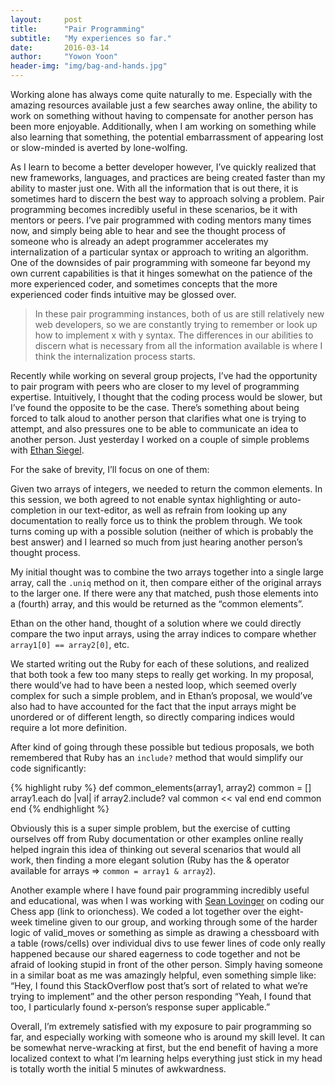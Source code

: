 ```yaml
---
layout:     post
title:      "Pair Programming"
subtitle:   "My experiences so far."
date:       2016-03-14
author:     "Yowon Yoon"
header-img: "img/bag-and-hands.jpg"
---
```


Working alone has always come quite naturally to me. Especially with the amazing resources available just a few searches away online, the ability to work on something without having to compensate for another person has been more enjoyable. Additionally, when I am working on something while also learning that something, the potential embarrassment of appearing lost or slow-minded is averted by lone-wolfing. 

As I learn to become a better developer however, I’ve quickly realized that new frameworks, languages, and practices are being created faster than my ability to master just one. With all the information that is out there, it is sometimes hard to discern the best way to approach solving a problem. Pair programming becomes incredibly useful in these scenarios, be it with mentors or peers. I’ve pair programmed with coding mentors many times now, and simply being able to hear and see the thought process of someone who is already an adept programmer accelerates my internalization of a particular syntax or approach to writing an algorithm. One of the downsides of pair programming with someone far beyond my own current capabilities is that it hinges somewhat on the patience of the more experienced coder, and sometimes concepts that the more experienced coder finds intuitive may be glossed over. 
> In these pair programming instances, both of us are still relatively new web developers, so we are constantly trying to remember or look up how to implement x with y syntax. The differences in our abilities to discern what is necessary from all the information available is where I think the internalization process starts.

Recently while working on several group projects, I’ve had the opportunity to pair program with peers who are closer to my level of programming expertise. Intuitively, I thought that the coding process would be slower, but I’ve found the opposite to be the case. There’s something about being forced to talk aloud to another person that clarifies what one is trying to attempt, and also pressures one to be able to communicate an idea to another person. Just yesterday I worked on a couple of simple problems with [Ethan Siegel](https://medium.com/@ethsiegel).

For the sake of brevity, I’ll focus on one of them: 

Given two arrays of integers, we needed to return the common elements. In this session, we both agreed to not enable syntax highlighting or auto-completion in our text-editor, as well as refrain from looking up any documentation to really force us to think the problem through. We took turns coming up with a possible solution (neither of which is probably the best answer) and I learned so much from just hearing another person’s thought process. 

My initial thought was to combine the two arrays together into a single large array, call the `.uniq` method on it, then compare either of the original arrays to the larger one. If there were any that matched, push those elements into a (fourth) array, and this would be returned as the “common elements”. 

Ethan on the other hand, thought of a solution where we could directly compare the two input arrays, using the array indices to compare whether `array1[0] == array2[0]`, etc. 

We started writing out the Ruby for each of these solutions, and realized that both took a few too many steps to really get working. In my proposal, there would’ve had to have been a nested loop, which seemed overly complex for such a simple problem, and in Ethan’s proposal, we would’ve also had to have accounted for the fact that the input arrays might be unordered or of different length, so directly comparing indices would require a lot more definition.

After kind of going through these possible but tedious proposals, we both remembered that Ruby has an `include?` method that would simplify our code significantly:

{% highlight ruby %}
def common_elements(array1, array2)
  common = []
  array1.each do |val|
    if array2.include? val
      common << val
    end
  end
  common
end
{% endhighlight %}

Obviously this is a super simple problem, but the exercise of cutting ourselves off from Ruby documentation or other examples online really helped ingrain this idea of thinking out several scenarios that would all work, then finding a more elegant solution (Ruby has the & operator available for arrays => `common = array1 & array2`).

Another example where I have found pair programming incredibly useful and educational, was when I was working with [Sean Lovinger](https://github.com/smlovin2) on coding our Chess app (link to orionchess). We coded a lot together over the eight-week timeline given to our group, and working through some of the harder logic of valid_moves or something as simple as drawing a chessboard with a table (rows/cells) over individual divs to use fewer lines of code only really happened because our shared eagerness to code together and not be afraid of looking stupid in front of the other person. Simply having someone in a similar boat as me was amazingly helpful, even something simple like: “Hey, I found this StackOverflow post that’s sort of related to what we’re trying to implement” and the other person responding “Yeah, I found that too, I particularly found x-person’s response super applicable.” 

Overall, I’m extremely satisfied with my exposure to pair programming so far, and especially working with someone who is around my skill level. It can be somewhat nerve-wracking at first, but the end benefit of having a more localized context to what I’m learning helps everything just stick in my head is totally worth the initial 5 minutes of awkwardness.
